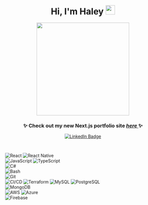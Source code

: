 <div id="header" align="center">
  <h1>
    Hi, I'm Haley
    <img src="https://media.giphy.com/media/hvRJCLFzcasrR4ia7z/giphy.gif" width="30px" height="30px"/>
  </h1>
  <img src="https://user-images.githubusercontent.com/73789849/163858022-12833d90-2177-47b8-9949-9997b4f453ca.PNG" width="300" height="300" />
</div>

<div align="center">
  <h3>
    ✨ Check out my new Next.js portfolio site
    <a href="https://haleyjung.vercel.app">
      <em>here</em>
    <a/> ✨
  </h3>
</div>

<div id="badges" align="center">
  <a href="https://www.linkedin.com/in/junghaley/">
    <img src="https://img.shields.io/badge/LinkedIn-blue?style=for-the-badge&logo=linkedin&logoColor=white" alt="LinkedIn Badge"/>
  </a>
</div>
<div id="badges" align="center">
  <img src="https://komarev.com/ghpvc/?username=haleyjung&style=flat-square&color=blue" alt=""/>
</div>

&nbsp;

![React](https://img.shields.io/badge/-React-61DAFB?logo=react&logoColor=white&style=for-the-badge)	
![React Native](https://img.shields.io/badge/-React_Native-61DAFB?logo=react&logoColor=white&style=for-the-badge)	
![JavaScript](https://img.shields.io/badge/-JavaScript-F7DF1E?logo=javascript&logoColor=white&style=for-the-badge)
![TypeScript](https://img.shields.io/badge/TypeScript-007ACC?style=for-the-badge&logo=typescript&logoColor=white)	
![C#](https://img.shields.io/badge/C%23-239120?style=for-the-badge&logo=c-sharp&logoColor=white)	
![Bash](https://img.shields.io/badge/-Bash-4EAA25?logo=gnu-bash&logoColor=white&style=for-the-badge)	
![Git](https://img.shields.io/badge/-Git-F05032?logo=git&logoColor=white&style=for-the-badge)	
![CI/CD](https://img.shields.io/badge/CI/CD-2EA44F?logo=github-actions&logoColor=white&style=for-the-badge)
![Terraform](https://img.shields.io/badge/-Terraform-5C4EE0?logo=terraform&logoColor=white&style=for-the-badge)	
![MySQL](https://img.shields.io/badge/-MySQL-4479A1?logo=mysql&logoColor=white&style=for-the-badge)	
![PostgreSQL](https://img.shields.io/badge/-PostgreSQL-4169E1?logo=postgresql&logoColor=white&style=for-the-badge)	
![MongoDB](https://img.shields.io/badge/-MongoDB-47A248?logo=mongodb&logoColor=white&style=for-the-badge)	
![AWS](https://img.shields.io/badge/-AWS-232F3E?logo=amazonaws&logoColor=white&style=for-the-badge)	
![Azure](https://img.shields.io/badge/-Azure-0078D4?logo=microsoft-azure&logoColor=white&style=for-the-badge)	
![Firebase](https://img.shields.io/badge/-Firebase-FFD700?logo=firebase&logoColor=white&style=for-the-badge)	
